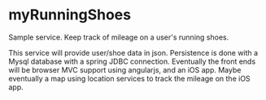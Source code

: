 myRunningShoes
==============

Sample service.  Keep track of mileage on a user's running shoes.

This service will provide user/shoe data in json. Persistence is done
with a Mysql database with a spring JDBC connection.  Eventually the front
ends will be browser MVC support using angularjs, and an iOS app.  Maybe
eventually a map using location services to track the mileage on the iOS app.
